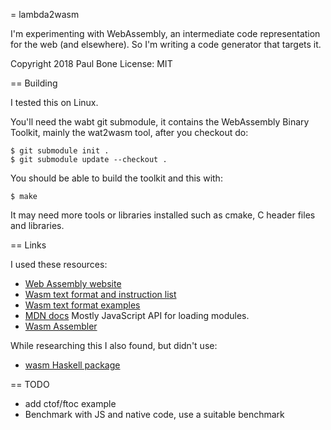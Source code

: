 
= lambda2wasm

I'm experimenting with WebAssembly, an intermediate code representation for
the web (and elsewhere).  So I'm writing a code generator that targets it.

Copyright 2018 Paul Bone
License: MIT

== Building

I tested this on Linux.

You'll need the wabt git submodule, it contains the WebAssembly Binary
Toolkit, mainly the wat2wasm tool,  after you checkout do:

    $ git submodule init .
    $ git submodule update --checkout .

You should be able to build the toolkit and this with:

    $ make

It may need more tools or libraries installed such as cmake, C header files
and libraries.

== Links

I used these resources:

* [Web Assembly website](http://webassembly.org)
* [Wasm text format and instruction list](https://webassembly.github.io/spec/core/text/instructions.html)
* [Wasm text format examples](https://github.com/WebAssembly/spec/tree/master/test/core)
* [MDN docs](https://developer.mozilla.org/en-US/docs/WebAssembly) Mostly
  JavaScript API for loading modules.
* [Wasm Assembler](https://github.com/webassembly/wabt)

While researching this I also found, but didn't use:

* [wasm Haskell package](https://hackage.haskell.org/package/wasm)

== TODO

* add ctof/ftoc example
* Benchmark with JS and native code, use a suitable benchmark

